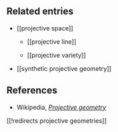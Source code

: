
## Related entries

* [[projective space]]

  * [[projective line]]

  * [[projective variety]]

* [[synthetic projective geometry]]


## References

* Wikipedia, _[Projective geometry](http://en.wikipedia.org/wiki/Projective_geometry)_

[[!redirects projective geometries]]